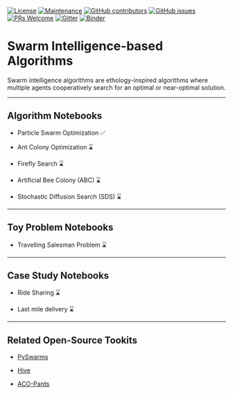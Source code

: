 [![License](https://img.shields.io/badge/License-Apache%202.0-blue.svg)](https://opensource.org/licenses/Apache-2.0) 
[![Maintenance](https://img.shields.io/badge/Maintained%3F-yes-green.svg)](https://GitHub.com/Naereen/StrapDown.js/graphs/commit-activity) 
[![GitHub contributors](https://img.shields.io/github/contributors/Naereen/StrapDown.js.svg)](https://github.com/SmartMobilityAlgorithms/GettingStarted/graphs/contributors) 
[![GitHub issues](https://img.shields.io/github/issues/Naereen/StrapDown.js.svg)](https://github.com/SmartMobilityAlgorithms/Swarm-Intelligence-based-Algorithms/issues) 
[![PRs Welcome](https://img.shields.io/badge/PRs-welcome-brightgreen.svg?style=flat-square)](https://github.com/SmartMobilityAlgorithms/Swarm-Intelligence-based-Algorithms/pulls)
[![Gitter](https://badges.gitter.im/SmartMobilityAlgorithms/community.svg)](https://gitter.im/SmartMobilityAlgorithms/community?utm_source=badge&utm_medium=badge&utm_campaign=pr-badge)
[![Binder](https://mybinder.org/badge_logo.svg)](https://mybinder.org/v2/gh/SmartMobilityAlgorithms/Swarm-Intelligence-based-Algorithms/master)

# Swarm Intelligence-based Algorithms
Swarm intelligence algorithms are ethology-inspired algorithms where multiple agents cooperatively search for an optimal or near-optimal solution.

---
## Algorithm Notebooks

- Particle Swarm Optimization :white_check_mark:

- Ant Colony Optimization :hourglass:

- Firefly Search :hourglass:

- Artificial Bee Colony (ABC) :hourglass:

- Stochastic Diffusion Search (SDS) :hourglass:

---

## Toy Problem Notebooks

- Travelling Salesman Problem :hourglass:

---
## Case Study Notebooks

- Ride Sharing :hourglass:

- Last mile delivery :hourglass:

---
## Related Open-Source Tookits

- [PySwarms](https://pyswarms.readthedocs.io/en/latest/index.html)

- [Hive](https://rwuilbercq.github.io/Hive/)

- [ACO-Pants](https://aco-pants.readthedocs.io/en/latest/)


